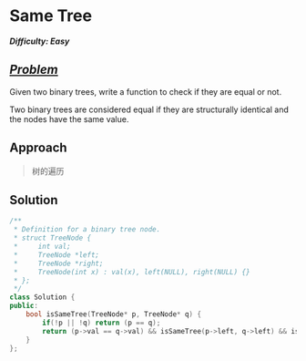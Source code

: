 # Same Tree

_**Difficulty: Easy**_

## _[Problem](https://leetcode.com/problems/same-tree/?tab=Description)_
Given two binary trees, write a function to check if they are equal or not.

Two binary trees are considered equal if they are structurally identical and the nodes have the same value.

## Approach
> 树的遍历

## Solution
```c++
/**
 * Definition for a binary tree node.
 * struct TreeNode {
 *     int val;
 *     TreeNode *left;
 *     TreeNode *right;
 *     TreeNode(int x) : val(x), left(NULL), right(NULL) {}
 * };
 */
class Solution {
public:
    bool isSameTree(TreeNode* p, TreeNode* q) {
        if(!p || !q) return (p == q);
        return (p->val == q->val) && isSameTree(p->left, q->left) && isSameTree(p->right, q->right);
    }
};
```